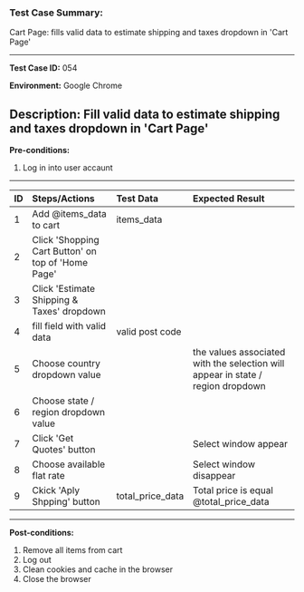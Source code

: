 
### Test Case Summary:
Cart Page: fills valid data to estimate shipping and taxes dropdown in 'Cart Page'

---

**Test Case ID:** 054

**Environment:** Google Chrome

**Description:**
Fill valid data to estimate shipping and taxes dropdown in 'Cart Page'
---

**Pre-conditions:**
1. Log in into user accaunt    

---

|      ID       | Steps/Actions |  Test Data  | Expected Result |
| ------------- |:--------------| :---------- | :-------------- |
|       1       |Add @items_data to cart|items_data|                 |
|       2       |Click 'Shopping Cart Button' on top of 'Home Page'| | |
|       3       |Click 'Estimate Shipping & Taxes' dropdown | | |
|       4       |fill field with valid data|  valid post code | |
|       5       |Choose country dropdown value| |the values associated with the selection will appear in state / region dropdown |
|       6       |Choose state / region dropdown value| | |
|       7       |Click 'Get Quotes' button| | Select window appear|
|       8       |Choose available flat rate| | Select window disappear|
|       9       |Ckick 'Aply Shpping' button| total_price_data|Total price is equal @total_price_data |
---

**Post-conditions:**
1. Remove all items from cart
2. Log out
3. Clean cookies and cache in the browser
4. Close the browser
